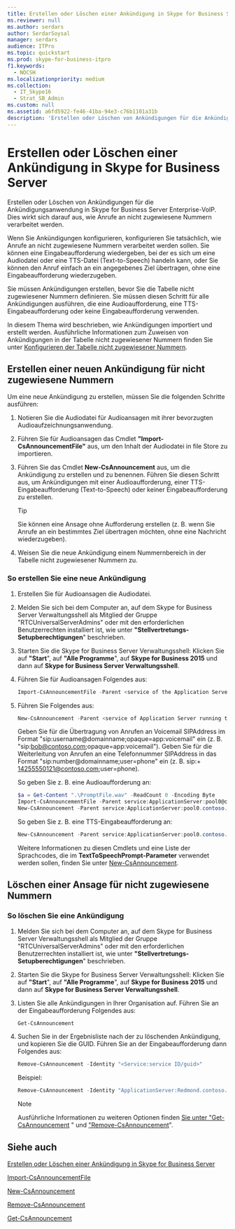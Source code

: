 ```yaml
---
title: Erstellen oder Löschen einer Ankündigung in Skype for Business Server
ms.reviewer: null
ms.author: serdars
author: SerdarSoysal
manager: serdars
audience: ITPro
ms.topic: quickstart
ms.prod: skype-for-business-itpro
f1.keywords:
  - NOCSH
ms.localizationpriority: medium
ms.collection:
  - IT_Skype16
  - Strat_SB_Admin
ms.custom: null
ms.assetid: a6fd5922-fe46-41ba-94e3-c76b1101a31b
description: 'Erstellen oder Löschen von Ankündigungen für die Ankündigungsanwendung in Skype for Business Server Enterprise-VoIP. Dies wirkt sich darauf aus, wie Anrufe an nicht zugewiesene Nummern verarbeitet werden.'
---
```


# <a name="create-or-delete-an-announcement-in-skype-for-business-server"></a>Erstellen oder Löschen einer Ankündigung in Skype for Business Server

Erstellen oder Löschen von Ankündigungen für die Ankündigungsanwendung in Skype for Business Server Enterprise-VoIP. Dies wirkt sich darauf aus, wie Anrufe an nicht zugewiesene Nummern verarbeitet werden.

Wenn Sie Ankündigungen konfigurieren, konfigurieren Sie tatsächlich, wie Anrufe an nicht zugewiesene Nummern verarbeitet werden sollen. Sie können eine Eingabeaufforderung wiedergeben, bei der es sich um eine Audiodatei oder eine TTS-Datei (Text-to-Speech) handeln kann, oder Sie können den Anruf einfach an ein angegebenes Ziel übertragen, ohne eine Eingabeaufforderung wiederzugeben.

Sie müssen Ankündigungen erstellen, bevor Sie die Tabelle nicht zugewiesener Nummern definieren. Sie müssen diesen Schritt für alle Ankündigungen ausführen, die eine Audioaufforderung, eine TTS-Eingabeaufforderung oder keine Eingabeaufforderung verwenden.

In diesem Thema wird beschrieben, wie Ankündigungen importiert und erstellt werden. Ausführliche Informationen zum Zuweisen von Ankündigungen in der Tabelle nicht zugewiesener Nummern finden Sie unter [Konfigurieren der Tabelle nicht zugewiesener Nummern](/previous-versions/office/lync-server-2013/lync-server-2013-configure-the-unassigned-number-table).

## <a name="create-a-new-announcement-for-unassigned-numbers"></a>Erstellen einer neuen Ankündigung für nicht zugewiesene Nummern

Um eine neue Ankündigung zu erstellen, müssen Sie die folgenden Schritte ausführen:

1. Notieren Sie die Audiodatei für Audioansagen mit ihrer bevorzugten Audioaufzeichnungsanwendung.

2. Führen Sie für Audioansagen das Cmdlet **"Import-CsAnnouncementFile"** aus, um den Inhalt der Audiodatei in file Store zu importieren.

3. Führen Sie das Cmdlet **New-CsAnnouncement** aus, um die Ankündigung zu erstellen und zu benennen. Führen Sie diesen Schritt aus, um Ankündigungen mit einer Audioaufforderung, einer TTS-Eingabeaufforderung (Text-to-Speech) oder keiner Eingabeaufforderung zu erstellen.

    > [!TIP]
    > Sie können eine Ansage ohne Aufforderung erstellen (z. B. wenn Sie Anrufe an ein bestimmtes Ziel übertragen möchten, ohne eine Nachricht wiederzugeben).

4. Weisen Sie die neue Ankündigung einem Nummernbereich in der Tabelle nicht zugewiesener Nummern zu.

### <a name="to-create-a-new-announcement"></a>So erstellen Sie eine neue Ankündigung

1. Erstellen Sie für Audioansagen die Audiodatei.

2. Melden Sie sich bei dem Computer an, auf dem Skype for Business Server Verwaltungsshell als Mitglied der Gruppe "RTCUniversalServerAdmins" oder mit den erforderlichen Benutzerrechten installiert ist, wie unter **"Stellvertretungs-Setupberechtigungen**" beschrieben.

3. Starten Sie die Skype for Business Server Verwaltungsshell: Klicken Sie auf **"Start**", auf **"Alle Programme**", auf **Skype for Business 2015** und dann auf **Skype for Business Server Verwaltungsshell**.

4. Führen Sie für Audioansagen Folgendes aus:

   ```powershell
   Import-CsAnnouncementFile -Parent <service of the Application Server running the Announcement application> -FileName <name for file in File Store> -Content Byte [<contents of file in byte array>]
   ```

5. Führen Sie Folgendes aus: 

   ```powershell
   New-CsAnnouncement -Parent <service of Application Server running the Announcement application, in the form: service:ApplicationServer:<fqdn>> -Name <unique name to be used as destination in unassigned number table> [-AudioFilePrompt <FileName specified in Import-CsAnnouncementFile>] [-TextToSpeechPrompt <text string to be converted to speech>] [-Language <Language for playing the TTS prompt (required for PromptTts)>] [-TargetUri sip:SIPAddress for transferring caller after announcement]
   ```

    Geben Sie für die Übertragung von Anrufen an Voicemail SIPAddress im Format "sip:username@domainname;opaque=app:voicemail" ein (z. B. "sip:bob@contoso.com;opaque=app:voicemail"). Geben Sie für die Weiterleitung von Anrufen an eine Telefonnummer SIPAddress in das Format "sip:number@domainname;user=phone" ein (z. B. sip:+ 14255550121@contoso.com;user=phone).

    So geben Sie z. B. eine Audioaufforderung an:

   ```powershell
   $a = Get-Content ".\PromptFile.wav" -ReadCount 0 -Encoding Byte
   Import-CsAnnouncementFile -Parent service:ApplicationServer:pool0@contoso.com -FileName "ChangedNumberMessage.wav" -Content $a
   New-CsAnnouncement -Parent service:ApplicationServer:pool0.contoso.com -Name "Number Changed Announcement" -AudioFilePrompt "ChangedNumberMessage.wav"
   ```

    So geben Sie z. B. eine TTS-Eingabeaufforderung an:

   ```powershell
   New-CsAnnouncement -Parent service:ApplicationServer:pool0.contoso.com -Name "Help Desk Announcement" -TextToSpeechPrompt "The Help Desk number has changed. Please dial 5550100." -Language "en-US"
   ```

   Weitere Informationen zu diesen Cmdlets und eine Liste der Sprachcodes, die im **TextToSpeechPrompt-Parameter** verwendet werden sollen, finden Sie unter [New-CsAnnouncement](/powershell/module/skype/new-csannouncement?view=skype-ps).

## <a name="delete-an-announcement-for-unassigned-numbers"></a>Löschen einer Ansage für nicht zugewiesene Nummern

### <a name="to-delete-an-announcement"></a>So löschen Sie eine Ankündigung

1. Melden Sie sich bei dem Computer an, auf dem Skype for Business Server Verwaltungsshell als Mitglied der Gruppe "RTCUniversalServerAdmins" oder mit den erforderlichen Benutzerrechten installiert ist, wie unter **"Stellvertretungs-Setupberechtigungen**" beschrieben.

2. Starten Sie die Skype for Business Server Verwaltungsshell: Klicken Sie auf **"Start**", auf **"Alle Programme**", auf **Skype for Business 2015** und dann auf **Skype for Business Server Verwaltungsshell**.

3. Listen Sie alle Ankündigungen in Ihrer Organisation auf. Führen Sie an der Eingabeaufforderung Folgendes aus:

   ```powershell
   Get-CsAnnouncement
   ```

4. Suchen Sie in der Ergebnisliste nach der zu löschenden Ankündigung, und kopieren Sie die GUID. Führen Sie an der Eingabeaufforderung dann Folgendes aus:

   ```powershell
   Remove-CsAnnouncement -Identity "<Service:service ID/guid>"
   ```

    Beispiel:

   ```powershell
   Remove-CsAnnouncement -Identity "ApplicationServer:Redmond.contoso.com/1951f734-c80f-4fb2-965d-51807c792b90"
   ```

    > [!NOTE]
    > Ausführliche Informationen zu weiteren Optionen finden [Sie unter "Get-CsAnnouncement](/powershell/module/skype/get-csannouncement?view=skype-ps) " und ["Remove-CsAnnouncement](/powershell/module/skype/remove-csannouncement?view=skype-ps)".

## <a name="see-also"></a>Siehe auch

[Erstellen oder Löschen einer Ankündigung in Skype for Business Server](create-an-announcement.md)

[Import-CsAnnouncementFile](/powershell/module/skype/import-csannouncementfile?view=skype-ps)

[New-CsAnnouncement](/powershell/module/skype/new-csannouncement?view=skype-ps)

[Remove-CsAnnouncement](/powershell/module/skype/remove-csannouncement?view=skype-ps)

[Get-CsAnnouncement](/powershell/module/skype/get-csannouncement?view=skype-ps)